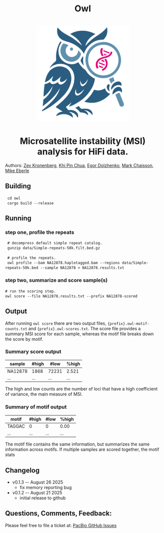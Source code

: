 <h1 align="center">Owl</h1>

<h1 align="center"><img width="300px" src="logo/owl-logo.svg"/></h1>

<h1 align="center">Microsatellite instability (MSI) analysis for HiFi data.</h1>



Authors: [Zev Kronenberg](https://github.com/zeeev), [Khi Pin Chua](https://github.com/proteinosome), [Egor Dolzhenko](https://github.com/egor-dolzhenko), [Mark Chaisson](https://github.com/mchaisso), [Mike Eberle]() 

## Building
```
 cd owl
 cargo build --release
```

## Running

### step one, profile the repeats
```
 # decompress default simple repeat catalog.
 gunzip data/Simple-repeats-50k.filt.bed.gz

 # profile the repeats.
 owl profile --bam NA12878.haplotagged.bam --regions data/Simple-repeats-50k.bed --sample NA12878 > NA12878.results.txt
```

### step two, summarize and score sample(s)
```
# run the scoring step.
owl score --file NA12878.results.txt --prefix NA12878-scored
```

## Output
After running `owl score` there are two output files, `{prefix}.owl-motif-counts.txt` and `{prefix}.owl-scores.txt`. The score file provides a summary MSI score for each sample, whereas the motif file breaks down the score by motif. 

### Summary score output
| sample  | #high | #low   | %high |
|---------|------|-------|-------|
| NA12878 | 1868 | 72231 | 2.521 |
|   ...   |  ... | ...   | ...   |

The high and low counts are the number of loci that have a high coefficient of variance, the main measure of MSI.

### Summary of motif output
| motif  | #high | #low | %high |
|--------|------|-----|-------|
| TAGGAC | 0    | 0   | 0.00  |
| ... | ...    | ...   | ...  |

The motif file contains the same information, but summarizes the same information across motifs. If multiple samples are scored together, the motif stats 


## Changelog 

* v0.1.3 -- August 26 2025
  - fix memory reporting bug
* v0.1.2 -- August 21 2025
  - initial release to github

## Questions, Comments, Feedback:
Please feel free to file a ticket at:
[PacBio GitHub Issues](https://github.com/PacificBiosciences/pbbioconda/issues)